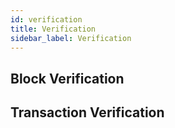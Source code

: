 ```yaml
---
id: verification
title: Verification
sidebar_label: Verification
---
```


## Block Verification

## Transaction Verification